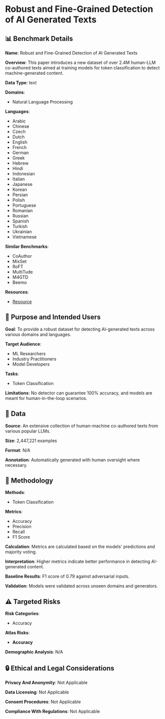 # Robust and Fine-Grained Detection of AI Generated Texts

## 📊 Benchmark Details

**Name**: Robust and Fine-Grained Detection of AI Generated Texts

**Overview**: This paper introduces a new dataset of over 2.4M human-LLM co-authored texts aimed at training models for token classification to detect machine-generated content.

**Data Type**: text

**Domains**:
- Natural Language Processing

**Languages**:
- Arabic
- Chinese
- Czech
- Dutch
- English
- French
- German
- Greek
- Hebrew
- Hindi
- Indonesian
- Italian
- Japanese
- Korean
- Persian
- Polish
- Portuguese
- Romanian
- Russian
- Spanish
- Turkish
- Ukrainian
- Vietnamese

**Similar Benchmarks**:
- CoAuthor
- MixSet
- RoFT
- MultiTude
- M4GTD
- Beemo

**Resources**:
- [Resource](https://raid-bench.xyz/)

## 🎯 Purpose and Intended Users

**Goal**: To provide a robust dataset for detecting AI-generated texts across various domains and languages.

**Target Audience**:
- ML Researchers
- Industry Practitioners
- Model Developers

**Tasks**:
- Token Classification

**Limitations**: No detector can guarantee 100% accuracy, and models are meant for human-in-the-loop scenarios.

## 💾 Data

**Source**: An extensive collection of human-machine co-authored texts from various popular LLMs.

**Size**: 2,447,221 examples

**Format**: N/A

**Annotation**: Automatically generated with human oversight where necessary.

## 🔬 Methodology

**Methods**:
- Token Classification

**Metrics**:
- Accuracy
- Precision
- Recall
- F1 Score

**Calculation**: Metrics are calculated based on the models' predictions and majority voting.

**Interpretation**: Higher metrics indicate better performance in detecting AI-generated content.

**Baseline Results**: F1 score of 0.79 against adversarial inputs.

**Validation**: Models were validated across unseen domains and generators.

## ⚠️ Targeted Risks

**Risk Categories**:
- Accuracy

**Atlas Risks**:
- **Accuracy**

**Demographic Analysis**: N/A

## 🔒 Ethical and Legal Considerations

**Privacy And Anonymity**: Not Applicable

**Data Licensing**: Not Applicable

**Consent Procedures**: Not Applicable

**Compliance With Regulations**: Not Applicable
